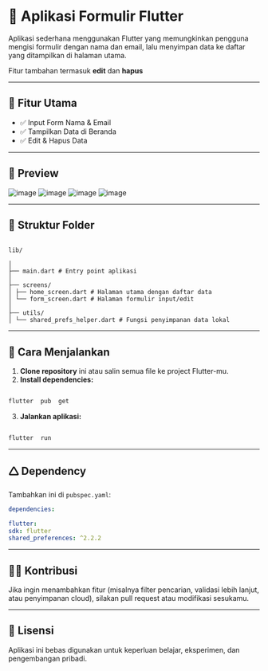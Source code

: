 # 📱 Aplikasi Formulir Flutter

Aplikasi sederhana menggunakan Flutter yang memungkinkan pengguna mengisi formulir dengan nama dan email, lalu menyimpan data ke daftar yang ditampilkan di halaman utama.

Fitur tambahan termasuk **edit** dan **hapus**

---

## 🧹 Fitur Utama

- ✅ Input Form Nama & Email
- ✅ Tampilkan Data di Beranda
- ✅ Edit & Hapus Data

---

## 📂 Preview

![image](https://github.com/user-attachments/assets/da23d284-db4d-4bac-8b84-e61db6a0bc48)
![image](https://github.com/user-attachments/assets/e41e74a7-fcee-48ff-932d-f43d6d7c4204)
![image](https://github.com/user-attachments/assets/db5ebc16-5b95-4f3a-9bfa-a070c5744433)
![image](https://github.com/user-attachments/assets/9c78b09d-7e80-49e8-88ae-11373f31489c)

---

## 📂 Struktur Folder

```

lib/

│
├── main.dart # Entry point aplikasi
│
├── screens/
│ ├── home_screen.dart # Halaman utama dengan daftar data
│ └── form_screen.dart # Halaman formulir input/edit
│
├── utils/
│ └── shared_prefs_helper.dart # Fungsi penyimpanan data lokal

```

---

## 🚀 Cara Menjalankan

1.  **Clone repository** ini atau salin semua file ke project Flutter-mu.
2.  **Install dependencies:**

```bash

flutter  pub  get

```

3.  **Jalankan aplikasi:**

```bash

flutter  run

```

---

## 🛆 Dependency

Tambahkan ini di `pubspec.yaml`:

```yaml
dependencies:

flutter:
sdk: flutter
shared_preferences: ^2.2.2
```

---

## 👨‍💻 Kontribusi

Jika ingin menambahkan fitur (misalnya filter pencarian, validasi lebih lanjut, atau penyimpanan cloud), silakan pull request atau modifikasi sesukamu.

---

## 📃 Lisensi

Aplikasi ini bebas digunakan untuk keperluan belajar, eksperimen, dan pengembangan pribadi.
